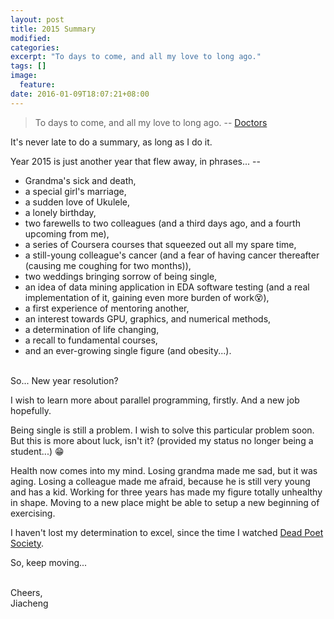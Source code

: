 ```yaml
---
layout: post
title: 2015 Summary
modified:
categories: 
excerpt: "To days to come, and all my love to long ago."
tags: []
image:
  feature:
date: 2016-01-09T18:07:21+08:00
---
```


> To days to come, and all my love to long ago. -- [Doctors](https://en.wikipedia.org/wiki/Time_Crash)


It's never late to do a summary, as long as I do it.

Year 2015 is just another year that flew away, in phrases... --

  * Grandma's sick and death,
  * a special girl's marriage,
  * a sudden love of Ukulele,
  * a lonely birthday,
  * two farewells to two colleagues (and a third days ago, and a fourth upcoming from me), 
  * a series of Coursera courses that squeezed out all my spare time,
  * a still-young colleague's cancer (and a fear of having cancer thereafter (causing me coughing for two months)),
  * two weddings bringing sorrow of being single,
  * an idea of data mining application in EDA software testing (and a real implementation of it, gaining even more burden of work:dizzy_face:),
  * a first experience of mentoring another,
  * an interest towards GPU, graphics, and numerical methods,
  * a determination of life changing,
  * a recall to fundamental courses,
  * and an ever-growing single figure (and obesity...).

<br>
So... New year resolution?

I wish to learn more about parallel programming, firstly. And a new job hopefully.

Being single is still a problem. I wish to solve this particular problem soon. But this is more about luck, isn't it? (provided my status no longer being a student...) :grin:

Health now comes into my mind. Losing grandma made me sad, but it was aging. Losing a colleague made me afraid, because he is still very young and has a kid.
Working for three years has made my figure totally unhealthy in shape. Moving to a new place might be able to setup a new beginning of exercising.

I haven't lost my determination to excel, since the time I watched [Dead Poet Society](https://en.wikipedia.org/wiki/Dead_Poets_Society).


So, keep moving...

<br>
Cheers,<br>
Jiacheng




